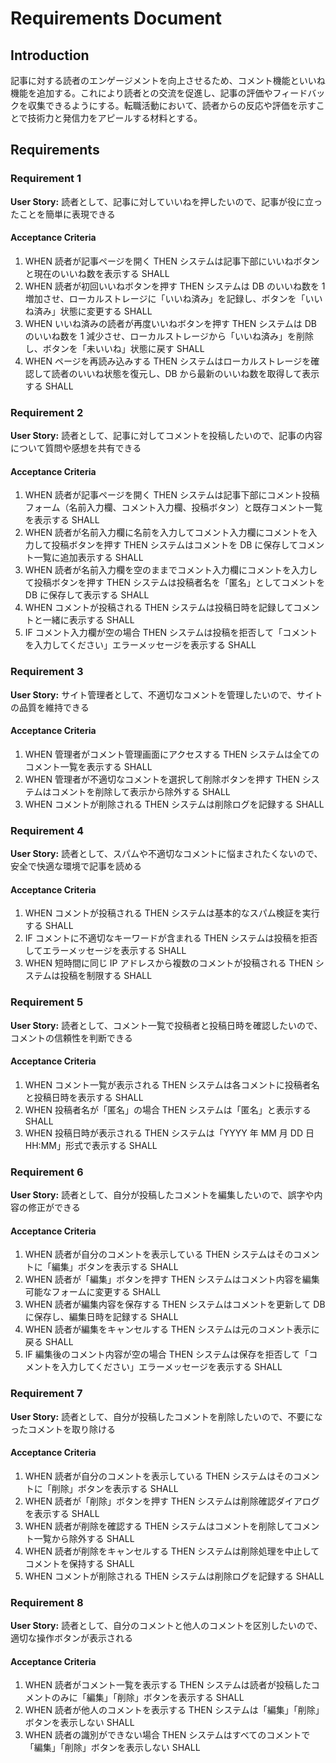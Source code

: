 # Requirements Document

## Introduction

記事に対する読者のエンゲージメントを向上させるため、コメント機能といいね機能を追加する。これにより読者との交流を促進し、記事の評価やフィードバックを収集できるようにする。転職活動において、読者からの反応や評価を示すことで技術力と発信力をアピールする材料とする。

## Requirements

### Requirement 1

**User Story:** 読者として、記事に対していいねを押したいので、記事が役に立ったことを簡単に表現できる

#### Acceptance Criteria

1. WHEN 読者が記事ページを開く THEN システムは記事下部にいいねボタンと現在のいいね数を表示する SHALL
2. WHEN 読者が初回いいねボタンを押す THEN システムは DB のいいね数を 1 増加させ、ローカルストレージに「いいね済み」を記録し、ボタンを「いいね済み」状態に変更する SHALL
3. WHEN いいね済みの読者が再度いいねボタンを押す THEN システムは DB のいいね数を 1 減少させ、ローカルストレージから「いいね済み」を削除し、ボタンを「未いいね」状態に戻す SHALL
4. WHEN ページを再読み込みする THEN システムはローカルストレージを確認して読者のいいね状態を復元し、DB から最新のいいね数を取得して表示する SHALL

### Requirement 2

**User Story:** 読者として、記事に対してコメントを投稿したいので、記事の内容について質問や感想を共有できる

#### Acceptance Criteria

1. WHEN 読者が記事ページを開く THEN システムは記事下部にコメント投稿フォーム（名前入力欄、コメント入力欄、投稿ボタン）と既存コメント一覧を表示する SHALL
2. WHEN 読者が名前入力欄に名前を入力してコメント入力欄にコメントを入力して投稿ボタンを押す THEN システムはコメントを DB に保存してコメント一覧に追加表示する SHALL
3. WHEN 読者が名前入力欄を空のままでコメント入力欄にコメントを入力して投稿ボタンを押す THEN システムは投稿者名を「匿名」としてコメントを DB に保存して表示する SHALL
4. WHEN コメントが投稿される THEN システムは投稿日時を記録してコメントと一緒に表示する SHALL
5. IF コメント入力欄が空の場合 THEN システムは投稿を拒否して「コメントを入力してください」エラーメッセージを表示する SHALL

### Requirement 3

**User Story:** サイト管理者として、不適切なコメントを管理したいので、サイトの品質を維持できる

#### Acceptance Criteria

1. WHEN 管理者がコメント管理画面にアクセスする THEN システムは全てのコメント一覧を表示する SHALL
2. WHEN 管理者が不適切なコメントを選択して削除ボタンを押す THEN システムはコメントを削除して表示から除外する SHALL
3. WHEN コメントが削除される THEN システムは削除ログを記録する SHALL

### Requirement 4

**User Story:** 読者として、スパムや不適切なコメントに悩まされたくないので、安全で快適な環境で記事を読める

#### Acceptance Criteria

1. WHEN コメントが投稿される THEN システムは基本的なスパム検証を実行する SHALL
2. IF コメントに不適切なキーワードが含まれる THEN システムは投稿を拒否してエラーメッセージを表示する SHALL
3. WHEN 短時間に同じ IP アドレスから複数のコメントが投稿される THEN システムは投稿を制限する SHALL

### Requirement 5

**User Story:** 読者として、コメント一覧で投稿者と投稿日時を確認したいので、コメントの信頼性を判断できる

#### Acceptance Criteria

1. WHEN コメント一覧が表示される THEN システムは各コメントに投稿者名と投稿日時を表示する SHALL
2. WHEN 投稿者名が「匿名」の場合 THEN システムは「匿名」と表示する SHALL
3. WHEN 投稿日時が表示される THEN システムは「YYYY 年 MM 月 DD 日 HH:MM」形式で表示する SHALL

### Requirement 6

**User Story:** 読者として、自分が投稿したコメントを編集したいので、誤字や内容の修正ができる

#### Acceptance Criteria

1. WHEN 読者が自分のコメントを表示している THEN システムはそのコメントに「編集」ボタンを表示する SHALL
2. WHEN 読者が「編集」ボタンを押す THEN システムはコメント内容を編集可能なフォームに変更する SHALL
3. WHEN 読者が編集内容を保存する THEN システムはコメントを更新して DB に保存し、編集日時を記録する SHALL
4. WHEN 読者が編集をキャンセルする THEN システムは元のコメント表示に戻る SHALL
5. IF 編集後のコメント内容が空の場合 THEN システムは保存を拒否して「コメントを入力してください」エラーメッセージを表示する SHALL

### Requirement 7

**User Story:** 読者として、自分が投稿したコメントを削除したいので、不要になったコメントを取り除ける

#### Acceptance Criteria

1. WHEN 読者が自分のコメントを表示している THEN システムはそのコメントに「削除」ボタンを表示する SHALL
2. WHEN 読者が「削除」ボタンを押す THEN システムは削除確認ダイアログを表示する SHALL
3. WHEN 読者が削除を確認する THEN システムはコメントを削除してコメント一覧から除外する SHALL
4. WHEN 読者が削除をキャンセルする THEN システムは削除処理を中止してコメントを保持する SHALL
5. WHEN コメントが削除される THEN システムは削除ログを記録する SHALL

### Requirement 8

**User Story:** 読者として、自分のコメントと他人のコメントを区別したいので、適切な操作ボタンが表示される

#### Acceptance Criteria

1. WHEN 読者がコメント一覧を表示する THEN システムは読者が投稿したコメントのみに「編集」「削除」ボタンを表示する SHALL
2. WHEN 読者が他人のコメントを表示する THEN システムは「編集」「削除」ボタンを表示しない SHALL
3. WHEN 読者の識別ができない場合 THEN システムはすべてのコメントで「編集」「削除」ボタンを表示しない SHALL
